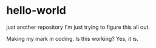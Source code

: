 # hello-world
just another repository
I'm just trying to figure this all out.


Making my mark in coding.
Is this working?
Yes, it is.
